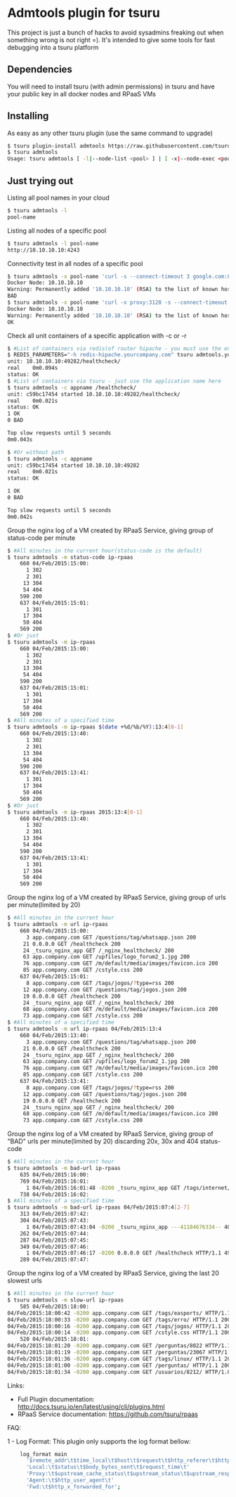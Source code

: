 # Admtools plugin for tsuru

This project is just a bunch of hacks to avoid sysadmins freaking out when something wrong is not right =). 
It's intended to give some tools for fast debugging into a tsuru platform

## Dependencies
You will need to install tsuru (with admin permissions) in tsuru and have your public key in all docker nodes and RPaaS VMs

## Installing

As easy as any other tsuru plugin (use the same command to upgrade)
```bash
$ tsuru plugin-install admtools https://raw.githubusercontent.com/tsuru/admtools/master/admtools
$ tsuru admtools
Usage: tsuru admtools [ -l|--node-list <pool> ] | [ -x|--node-exec <pool> 'cmd' ] | [ --check-app|-c appname <path> ] | [ --check-app-router|-r appname <path> ] | [ -m|--rpaas-per-minute <status-code>|url|bad-url|slow-url ip-rpaas <stringlog> ] | [ --help|-h ]
```
## Just trying out

Listing all pool names in your cloud

```bash
$ tsuru admtools -l
pool-name
```

Listing all nodes of a specific pool

```bash
$ tsuru admtools -l pool-name
http://10.10.10.10:4243
```

Connectivity test in all nodes of a specific pool 

```bash
$ tsuru admtools -x pool-name 'curl -s --connect-timeout 3 google.com:80 >/dev/null && echo OK || echo BAD'
Docker Node: 10.10.10.10
Warning: Permanently added '10.10.10.10' (RSA) to the list of known hosts.
BAD
$ tsuru admtools -x pool-name 'curl -x proxy:3128 -s --connect-timeout 3 google.com:80 >/dev/null && echo OK || echo BAD'
Docker Node: 10.10.10.10
Warning: Permanently added '10.10.10.10' (RSA) to the list of known hosts.
OK
```

Check all unit containers of a specific application with -c or -r

```bash
$ #List of containers via redis(of router hipache - you must use the entire application domain)
$ REDIS_PARAMETERS="-h redis-hipache.yourcompany.com" tsuru admtools.yourcompany.com -r appname /healthcheck/
unit: 10.10.10.10:49282/healthcheck/
real	0m0.094s
status: OK
$ #List of containers via tsuru - just use the application name here
$ tsuru admtools -c appname /healthcheck/
unit: c59bc17454 started 10.10.10.10:49282/healthcheck/
real	0m0.021s
status: OK
1 OK
0 BAD

Top slow requests until 5 seconds
0m0.043s

$ #Or without path
$ tsuru admtools -c appname 
unit: c59bc17454 started 10.10.10.10:49282
real	0m0.021s
status: OK

1 OK
0 BAD

Top slow requests until 5 seconds
0m0.042s
```

Group the nginx log of a VM created by RPaaS Service, giving group of status-code per minute 

```bash
$ #All minutes in the current hour(status-code is the default)
$ tsuru admtools -m status-code ip-rpaas 
    660 04/Feb/2015:15:00:
      1 302
      2 301
     13 304
     54 404
    590 200
    637 04/Feb/2015:15:01:
      1 301
     17 304
     50 404
    569 200
$ #Or just
$ tsuru admtools -m ip-rpaas 
    660 04/Feb/2015:15:00:
      1 302
      2 301
     13 304
     54 404
    590 200
    637 04/Feb/2015:15:01:
      1 301
     17 304
     50 404
    569 200
$ #All minutes of a specified time
$ tsuru admtools -m ip-rpaas $(date +%d/%b/%Y):13:4[0-1]
    660 04/Feb/2015:13:40:
      1 302
      2 301
     13 304
     54 404
    590 200
    637 04/Feb/2015:13:41:
      1 301
     17 304
     50 404
    569 200
$ #Or just
$ tsuru admtools -m ip-rpaas 2015:13:4[0-1]
    660 04/Feb/2015:13:40:
      1 302
      2 301
     13 304
     54 404
    590 200
    637 04/Feb/2015:13:41:
      1 301
     17 304
     50 404
    569 200
```

Group the nginx log of a VM created by RPaaS Service, giving group of urls per minute(limited by 20) 

```bash
$ #All minutes in the current hour
$ tsuru admtools -m url ip-rpaas 
    660 04/Feb/2015:15:00:
      3 app.company.com GET /questions/tag/whatsapp.json 200
     21 0.0.0.0 GET /healthcheck 200
     24 _tsuru_nginx_app GET /_nginx_healthcheck/ 200
     63 app.company.com GET /upfiles/logo_forum2_1.jpg 200
     76 app.company.com GET /m/default/media/images/favicon.ico 200
     85 app.company.com GET /cstyle.css 200
    637 04/Feb/2015:15:01:
      8 app.company.com GET /tags/jogos/?type=rss 200
     12 app.company.com GET /questions/tag/jogos.json 200
     19 0.0.0.0 GET /healthcheck 200
     24 _tsuru_nginx_app GET /_nginx_healthcheck/ 200
     68 app.company.com GET /m/default/media/images/favicon.ico 200
     73 app.company.com GET /cstyle.css 200
$ #All minutes of a specified time
$ tsuru admtools -m url ip-rpaas 04/Feb/2015:13:4
    660 04/Feb/2015:13:40:
      3 app.company.com GET /questions/tag/whatsapp.json 200
     21 0.0.0.0 GET /healthcheck 200
     24 _tsuru_nginx_app GET /_nginx_healthcheck/ 200
     63 app.company.com GET /upfiles/logo_forum2_1.jpg 200
     76 app.company.com GET /m/default/media/images/favicon.ico 200
     85 app.company.com GET /cstyle.css 200
    637 04/Feb/2015:13:41:
      8 app.company.com GET /tags/jogos/?type=rss 200
     12 app.company.com GET /questions/tag/jogos.json 200
     19 0.0.0.0 GET /healthcheck 200
     24 _tsuru_nginx_app GET /_nginx_healthcheck/ 200
     68 app.company.com GET /m/default/media/images/favicon.ico 200
     73 app.company.com GET /cstyle.css 200
```

Group the nginx log of a VM created by RPaaS Service, giving group of "BAD" urls per minute(limited by 20) discarding 20x, 30x and 404 status-code

```bash
$ #All minutes in the current hour
$ tsuru admtools -m bad-url ip-rpaas 
    635 04/Feb/2015:16:00:
    769 04/Feb/2015:16:01:
      1 04/Feb/2015:16:01:48 -0200 _tsuru_nginx_app GET /tags/internet/&=&2=&e=&i=&i=&L=&O=&0=&s=&r=&r=&u=&u=&t=&%=&z=&z=&type=rss HTTP/1.1 400
    738 04/Feb/2015:16:02:
$ #All minutes of a specified time
$ tsuru admtools -m bad-url ip-rpaas 04/Feb/2015:07:4[2-7]
    313 04/Feb/2015:07:42:
    304 04/Feb/2015:07:43:
      1 04/Feb/2015:07:43:04 -0200 _tsuru_nginx_app ---41184676334-- 400
    262 04/Feb/2015:07:44:
    287 04/Feb/2015:07:45:
    349 04/Feb/2015:07:46:
      1 04/Feb/2015:07:46:17 -0200 0.0.0.0 GET /healthcheck HTTP/1.1 499
    289 04/Feb/2015:07:47:
```

Group the nginx log of a VM created by RPaaS Service, giving the last 20 slowest urls

```bash
$ #All minutes in the current hour
$ tsuru admtools -m slow-url ip-rpaas 
    585 04/Feb/2015:18:00:
04/Feb/2015:18:00:42 -0200 app.company.com GET /tags/easports/ HTTP/1.1 200 0.595
04/Feb/2015:18:00:33 -0200 app.company.com GET /tags/erro/ HTTP/1.1 200 0.885
04/Feb/2015:18:00:16 -0200 app.company.com GET /tags/jogos/ HTTP/1.1 200 1.013
04/Feb/2015:18:00:14 -0200 app.company.com GET /cstyle.css HTTP/1.1 200 2.448
    520 04/Feb/2015:18:01:
04/Feb/2015:18:01:20 -0200 app.company.com GET /perguntas/8022 HTTP/1.1 200 0.607
04/Feb/2015:18:01:19 -0200 app.company.com GET /perguntas/23067 HTTP/1.1 200 0.740
04/Feb/2015:18:01:36 -0200 app.company.com GET /tags/linux/ HTTP/1.1 200 0.770
04/Feb/2015:18:01:00 -0200 app.company.com GET /perguntas/ HTTP/1.1 200 3.024
04/Feb/2015:18:01:34 -0200 app.company.com GET /usuarios/8212/ HTTP/1.0 200 3.351
```

Links:

- Full Plugin documentation: http://docs.tsuru.io/en/latest/using/cli/plugins.html
- RPaaS Service documentation: https://github.com/tsuru/rpaas

FAQ:

1 - Log Format: This plugin only supports the log format bellow:

```bash
    log_format main
      '$remote_addr\t$time_local\t$host\t$request\t$http_referer\t$http_x_mobile_group\t'
      'Local:\t$status\t$body_bytes_sent\t$request_time\t'
      'Proxy:\t$upstream_cache_status\t$upstream_status\t$upstream_response_length\t$upstream_response_time\t'
      'Agent:\t$http_user_agent\t'
      'Fwd:\t$http_x_forwarded_for';
```
